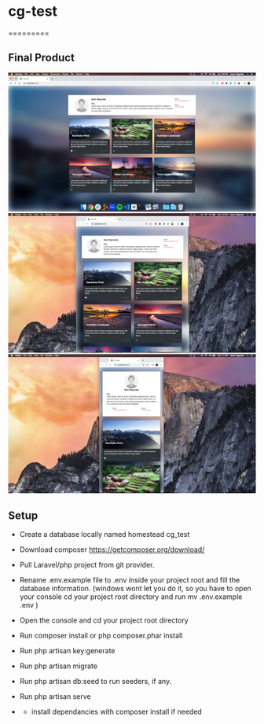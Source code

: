 # cg-test
=========

## Final Product

!["Full Screen"](https://github.com/atagadtad/cg-test/blob/master/docs/Screen%20Shot%202019-10-29%20at%207.09.40%20PM%20(2).png?raw=true)
!["Mid-length"](https://github.com/atagadtad/cg-test/blob/master/docs/Screen%20Shot%202019-10-29%20at%207.10.43%20PM%20(2).png?raw=true)
!["Mobile View"](https://github.com/atagadtad/cg-test/blob/master/docs/Screen%20Shot%202019-10-29%20at%207.11.05%20PM%20(2).png?raw=true)


## Setup
- Create a database locally named homestead cg_test

- Download composer https://getcomposer.org/download/

- Pull Laravel/php project from git provider.

- Rename .env.example file to .env inside your project root and fill the database information. (windows wont let you do it, so you have to open your console cd your project root directory and run mv .env.example .env )

- Open the console and cd your project root directory

- Run composer install or php composer.phar install

- Run php artisan key:generate

- Run php artisan migrate

- Run php artisan db:seed to run seeders, if any.

- Run php artisan serve

- * install dependancies with composer install if needed
